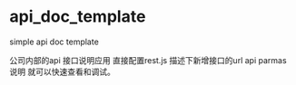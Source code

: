 # api_doc_template
simple api doc template

公司内部的api 接口说明应用 直接配置rest.js 描述下新增接口的url api parmas 说明 就可以快速查看和调试。
